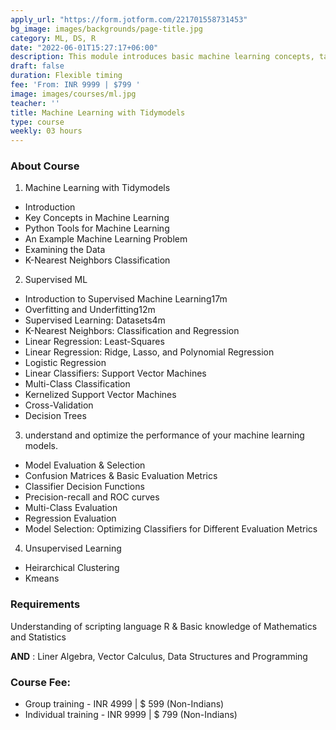 ```yaml
---
apply_url: "https://form.jotform.com/221701558731453"
bg_image: images/backgrounds/page-title.jpg
category: ML, DS, R
date: "2022-06-01T15:27:17+06:00"
description: This module introduces basic machine learning concepts, tasks, and workflow using an example classification problem based on the K-nearest neighbors method, and implemented using the scikit-learn library. We will dive into a wider variety of supervised learning methods for both classification and regression, learning about the connection between model complexity and generalization performance, the importance of proper feature scaling, and how to control model complexity by applying techniques like regularization to avoid overfitting. In addition to k-nearest neighbors, this week covers linear regression (least-squares, ridge, lasso, and polynomial regression), logistic regression, support vector machines, the use of cross-validation for model evaluation, and decision trees.
draft: false
duration: Flexible timing
fee: 'From: INR 9999 | $799 '
image: images/courses/ml.jpg
teacher: ''
title: Machine Learning with Tidymodels
type: course
weekly: 03 hours
---
```



### About Course

1.  Machine Learning with Tidymodels
  - Introduction
  - Key Concepts in Machine Learning
  - Python Tools for Machine Learning
  - An Example Machine Learning Problem
  - Examining the Data
  - K-Nearest Neighbors Classification


2.  Supervised ML
  - Introduction to Supervised Machine Learning17m
  - Overfitting and Underfitting12m
  - Supervised Learning: Datasets4m
  - K-Nearest Neighbors: Classification and Regression
  - Linear Regression: Least-Squares
  - Linear Regression: Ridge, Lasso, and Polynomial Regression
  - Logistic Regression
  - Linear Classifiers: Support Vector Machines
  - Multi-Class Classification
  - Kernelized Support Vector Machines
  - Cross-Validation
  - Decision Trees

3.  understand and optimize the performance of your machine learning models.
  - Model Evaluation & Selection
  - Confusion Matrices & Basic Evaluation Metrics
  - Classifier Decision Functions
  - Precision-recall and ROC curves
  - Multi-Class Evaluation
  - Regression Evaluation
  - Model Selection: Optimizing Classifiers for Different Evaluation Metrics
  
4.  Unsupervised Learning
  - Heirarchical Clustering
  - Kmeans

### Requirements

Understanding of scripting language R & Basic knowledge of Mathematics and Statistics

**AND**
: Liner Algebra, Vector Calculus, Data Structures and Programming


### Course Fee:

  -   Group training - INR 4999 | $ 599 (Non-Indians)
  -   Individual training - INR 9999 | $ 799 (Non-Indians) 
